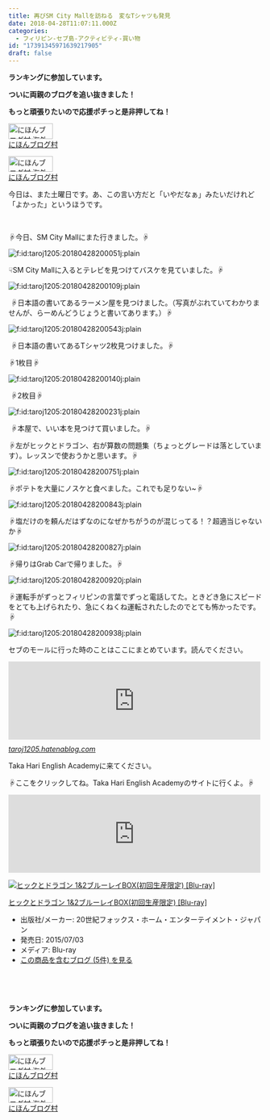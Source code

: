 ```yaml
---
title: 再びSM City Mallを訪ねる　変なTシャツも発見
date: 2018-04-28T11:07:11.000Z
categories:
  - フィリピン-セブ島-アクティビティ-買い物
id: "17391345971639217905"
draft: false
---
```

<p><strong>ランキングに参加しています。</strong></p>
<p><strong>ついに両親のブログを追い抜きました！</strong></p>
<p><strong>もっと頑張りたいので応援ポチっと是非押してね！</strong></p>
<p><a href="//overseas.blogmura.com/studyabroad_parent/ranking.html"><img src="//overseas.blogmura.com/studyabroad_parent/img/studyabroad_parent88_31.gif" alt="にほんブログ村 海外生活ブログ 親子留学・ジュニア留学へ" width="88" height="31" border="0" /></a><br /><a href="//overseas.blogmura.com/studyabroad_parent/ranking.html">にほんブログ村</a></p>
<p><a href="//overseas.blogmura.com/cebu/ranking.html"><img src="//overseas.blogmura.com/cebu/img/cebu88_31.gif" alt="にほんブログ村 海外生活ブログ セブ島情報へ" width="88" height="31" border="0" /></a><br /><a href="//overseas.blogmura.com/cebu/ranking.html">にほんブログ村</a></p>
<p>今日は、また土曜日です。あ、この言い方だと「いやだなぁ」みたいだけれど「よかった」というほうです。</p>
<p> </p>
<p>☟今日、SM City Mallにまた行きました。☟</p>
<p><img class="hatena-fotolife" title="f:id:taroj1205:20180428200051j:plain" src="https://cdn-ak.f.st-hatena.com/images/fotolife/t/taroj1205/20180428/20180428200051.jpg" alt="f:id:taroj1205:20180428200051j:plain" /></p>
<p>☟SM City Mallに入るとテレビを見つけてバスケを見ていました。☟</p>
<p><img class="hatena-fotolife" title="f:id:taroj1205:20180428200109j:plain" src="https://cdn-ak.f.st-hatena.com/images/fotolife/t/taroj1205/20180428/20180428200109.jpg" alt="f:id:taroj1205:20180428200109j:plain" /></p>
<p> ☟日本語の書いてあるラーメン屋を見つけました。（写真がぶれていてわかりませんが、らーめんどうじょうと書いてあります。）☟</p>
<p><img class="hatena-fotolife" title="f:id:taroj1205:20180428200543j:plain" src="https://cdn-ak.f.st-hatena.com/images/fotolife/t/taroj1205/20180428/20180428200543.jpg" alt="f:id:taroj1205:20180428200543j:plain" /></p>
<p> ☟日本語の書いてあるTシャツ2枚見つけました。☟</p>
<p>☟1枚目☟</p>
<p><img class="hatena-fotolife" title="f:id:taroj1205:20180428200140j:plain" src="https://cdn-ak.f.st-hatena.com/images/fotolife/t/taroj1205/20180428/20180428200140.jpg" alt="f:id:taroj1205:20180428200140j:plain" /></p>
<p> ☟2枚目☟</p>
<p><img class="hatena-fotolife" title="f:id:taroj1205:20180428200231j:plain" src="https://cdn-ak.f.st-hatena.com/images/fotolife/t/taroj1205/20180428/20180428200231.jpg" alt="f:id:taroj1205:20180428200231j:plain" /></p>
<p> ☟本屋で、いい本を見つけて買いました。☟</p>
<p>☟左がヒックとドラゴン、右が算数の問題集（ちょっとグレードは落としています）。レッスンで使おうかと思います。☟</p>
<p><img class="hatena-fotolife" title="f:id:taroj1205:20180428200751j:plain" src="https://cdn-ak.f.st-hatena.com/images/fotolife/t/taroj1205/20180428/20180428200751.jpg" alt="f:id:taroj1205:20180428200751j:plain" /></p>
<p>☟ポテトを大量にノスケと食べました。これでも足りない~☟</p>
<p><img class="hatena-fotolife" title="f:id:taroj1205:20180428200843j:plain" src="https://cdn-ak.f.st-hatena.com/images/fotolife/t/taroj1205/20180428/20180428200843.jpg" alt="f:id:taroj1205:20180428200843j:plain" /></p>
<p>☟塩だけのを頼んだはずなのになぜかちがうのが混じってる！？超適当じゃないか☟</p>
<p><img class="hatena-fotolife" title="f:id:taroj1205:20180428200827j:plain" src="https://cdn-ak.f.st-hatena.com/images/fotolife/t/taroj1205/20180428/20180428200827.jpg" alt="f:id:taroj1205:20180428200827j:plain" /></p>
<p>☟帰りはGrab Carで帰りました。☟</p>
<p><img class="hatena-fotolife" title="f:id:taroj1205:20180428200920j:plain" src="https://cdn-ak.f.st-hatena.com/images/fotolife/t/taroj1205/20180428/20180428200920.jpg" alt="f:id:taroj1205:20180428200920j:plain" /></p>
<p>☟運転手がずっとフィリピンの言葉でずっと電話してた。ときどき急にスピードをとても上げられたり、急にくねくね運転されたしたのでとても怖かったです。☟</p>
<p><img class="hatena-fotolife" title="f:id:taroj1205:20180428200938j:plain" src="https://cdn-ak.f.st-hatena.com/images/fotolife/t/taroj1205/20180428/20180428200938.jpg" alt="f:id:taroj1205:20180428200938j:plain" /></p>
<p>セブのモールに行った時のことはここにまとめています。読んでください。</p>
<p><iframe class="embed-card embed-webcard" style="display: block; width: 100%; height: 155px; max-width: 500px; margin: 10px 0px;" title="アクティビティ-買い物 カテゴリーの記事一覧 - 【日刊】12歳で中学生の僕のフィリピン・セブ島における語学留学日記" src="https://hatenablog-parts.com/embed?url=https%3A%2F%2Ftaroj1205.hatenablog.com%2Farchive%2Fcategory%2F%25E3%2582%25A2%25E3%2582%25AF%25E3%2583%2586%25E3%2582%25A3%25E3%2583%2593%25E3%2583%2586%25E3%2582%25A3-%25E8%25B2%25B7%25E3%2581%2584%25E7%2589%25A9" frameborder="0" scrolling="no"></iframe><cite class="hatena-citation"><a href="https://taroj1205.hatenablog.com/archive/category/%E3%82%A2%E3%82%AF%E3%83%86%E3%82%A3%E3%83%93%E3%83%86%E3%82%A3-%E8%B2%B7%E3%81%84%E7%89%A9">taroj1205.hatenablog.com</a></cite></p>
<p>Taka Hari English Academyに来てください。</p>
<p>☟ここをクリックしてね。Taka Hari English Academyのサイトに行くよ。☟ </p>
<p><iframe class="embed-card embed-webcard" style="display: block; width: 100%; height: 155px; max-width: 500px; margin: 10px 0px;" title="セブ英語留学【TAKA HARI ENGLISH ACADEMY】親子留学が人気！とにかく「話す力」が身につく！" src="https://hatenablog-parts.com/embed?url=http%3A%2F%2Ftakaharienglish.com%2F" frameborder="0" scrolling="no"></iframe><cite class="hatena-citation"></cite></p>
<div class="freezed">
<div class="hatena-asin-detail"><a href="http://www.amazon.co.jp/exec/obidos/ASIN/B00TWT5FYG/taroj1205-hatena-22/"><img class="hatena-asin-detail-image" title="ヒックとドラゴン 1&amp;2ブルーレイBOX(初回生産限定) [Blu-ray]" src="https://images-fe.ssl-images-amazon.com/images/I/61rsimanpXL._SL160_.jpg" alt="ヒックとドラゴン 1&amp;2ブルーレイBOX(初回生産限定) [Blu-ray]" /></a>
<div class="hatena-asin-detail-info">
<p class="hatena-asin-detail-title"><a href="http://www.amazon.co.jp/exec/obidos/ASIN/B00TWT5FYG/taroj1205-hatena-22/">ヒックとドラゴン 1&amp;2ブルーレイBOX(初回生産限定) [Blu-ray]</a></p>
<ul>
<li><span class="hatena-asin-detail-label">出版社/メーカー:</span> 20世紀フォックス・ホーム・エンターテイメント・ジャパン</li>
<li><span class="hatena-asin-detail-label">発売日:</span> 2015/07/03</li>
<li><span class="hatena-asin-detail-label">メディア:</span> Blu-ray</li>
<li><a href="http://d.hatena.ne.jp/asin/B00TWT5FYG/taroj1205-hatena-22" target="_blank">この商品を含むブログ (5件) を見る</a></li>
</ul>
</div>
<div class="hatena-asin-detail-foot"> </div>
</div>
</div>
<p> </p>
<p><strong>ランキングに参加しています。</strong></p>
<p><strong>ついに両親のブログを追い抜きました！</strong></p>
<p><strong>もっと頑張りたいので応援ポチっと是非押してね！</strong></p>
<p><a href="//overseas.blogmura.com/studyabroad_parent/ranking.html"><img src="//overseas.blogmura.com/studyabroad_parent/img/studyabroad_parent88_31.gif" alt="にほんブログ村 海外生活ブログ 親子留学・ジュニア留学へ" width="88" height="31" border="0" /></a><br /><a href="//overseas.blogmura.com/studyabroad_parent/ranking.html">にほんブログ村</a></p>
<p><a href="//overseas.blogmura.com/cebu/ranking.html"><img src="//overseas.blogmura.com/cebu/img/cebu88_31.gif" alt="にほんブログ村 海外生活ブログ セブ島情報へ" width="88" height="31" border="0" /></a><br /><a href="//overseas.blogmura.com/cebu/ranking.html">にほんブログ村</a></p>

